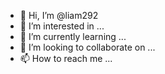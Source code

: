 - 👋 Hi, I’m @liam292
- 👀 I’m interested in ...
- 🌱 I’m currently learning ...
- 💞️ I’m looking to collaborate on ...
- 📫 How to reach me ...

<!---
liam292/liam292 is a ✨ special ✨ repository because its `README.md` (this file) appears on your GitHub profile.
You can click the Preview link to take a look at your changes.
